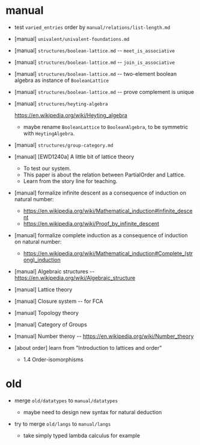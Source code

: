 # manual

- test `varied_entries` order by `manual/relations/list-length.md`

- [manual] `univalent/univalent-foundations.md`

- [manual] `structures/boolean-lattice.md` -- `meet_is_associative`
- [manual] `structures/boolean-lattice.md` -- `join_is_associative`

- [manual] `structures/boolean-lattice.md` -- two-element boolean algebra as instance of `BooleanLattice`
- [manual] `structures/boolean-lattice.md` -- prove complement is unique

- [manual] `structures/heyting-algebra`

  <https://en.wikipedia.org/wiki/Heyting_algebra>

  - maybe rename `BooleanLattice` to `BooleanAlgebra`,
    to be symmetric with `HeytingAlgebra`.

- [manual] `structures/group-category.md`

- [manual] [EWD1240a] A little bit of lattice theory

  - To test our system.
  - This paper is about the relation between PartialOrder and Lattice.
  - Learn from the story line for teaching.

- [manual] formalize infinite descent as a consequence of induction on natural number:

  - https://en.wikipedia.org/wiki/Mathematical_induction#Infinite_descent
  - https://en.wikipedia.org/wiki/Proof_by_infinite_descent

- [manual] formalize complete induction as a consequence of induction on natural number:

  - https://en.wikipedia.org/wiki/Mathematical_induction#Complete_(strong)_induction

- [manual] Algebraic structures -- https://en.wikipedia.org/wiki/Algebraic_structure
- [manual] Lattice theory
- [manual] Closure system -- for FCA
- [manual] Topology theory
- [manual] Category of Groups
- [manual] Number theroy -- https://en.wikipedia.org/wiki/Number_theory

- [about order] learn from "Introduction to lattices and order"

  - 1.4 Order-isomorphisms

# old

- merge `old/datatypes` to `manual/datatypes`

  - maybe need to design new syntax for natural deduction

- try to merge `old/langs` to `manual/langs`

  - take simply typed lambda calculus for example
